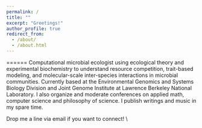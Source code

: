 ```yaml
---
permalink: /
title: ""
excerpt: "Greetings!"
author_profile: true
redirect_from: 
  - /about/
  - /about.html
---
```


======
Computational microbial ecologist using ecological theory and experimental biochemistry to understand resource competition, trait-based modeling, and molecular-scale inter-species interactions in microbial communities. Currently based at the Environmental Genomics and Systems Biology Division and Joint Genome Institute at Lawrence Berkeley National Laboratory. I also organize and moderate conferences on  applied math, computer science and philosophy of science. I publish writings and music in my spare time.

Drop me a line via email if you want to connect!
\


